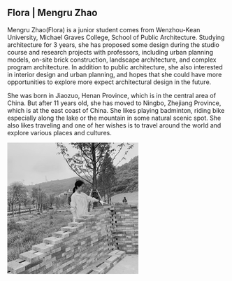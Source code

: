 ## Flora | Mengru Zhao

Mengru Zhao(Flora) is a junior student comes from Wenzhou-Kean University, Michael Graves College, School of Public Architecture. Studying architecture for 3 years, she has proposed some design during the studio course and research projects with professors, including urban planning models, on-site brick construction, landscape architecture, and complex program architecture. In addition to public architecture, she also interested in interior design and urban planning, and hopes that she could have more opportunities to explore more expect architectural design in the future.

She was born in Jiaozuo, Henan Province, which is in the central area of China. But after 11 years old, she has moved to Ningbo, Zhejiang Province, which is at the east coast of China. She likes playing badminton, riding bike especially along the lake or the mountain in some natural scenic spot. She also likes traveling and one of her wishes is to travel around the world and explore various places and cultures. 

![Image](https://github.com/ZMRFlora/Portfolio/blob/main/Images/self-photo-gif.gif?raw=tru)
